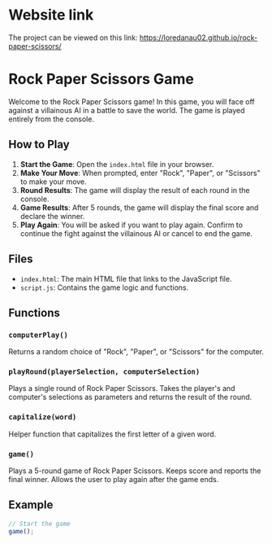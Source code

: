 # Website link

The project can be viewed on this link: https://loredanau02.github.io/rock-paper-scissors/

# Rock Paper Scissors Game

Welcome to the Rock Paper Scissors game! In this game, you will face off against a villainous AI in a battle to save the world. The game is played entirely from the console.

## How to Play

1. **Start the Game**: Open the `index.html` file in your browser.
2. **Make Your Move**: When prompted, enter "Rock", "Paper", or "Scissors" to make your move.
3. **Round Results**: The game will display the result of each round in the console.
4. **Game Results**: After 5 rounds, the game will display the final score and declare the winner.
5. **Play Again**: You will be asked if you want to play again. Confirm to continue the fight against the villainous AI or cancel to end the game.

## Files

- `index.html`: The main HTML file that links to the JavaScript file.
- `script.js`: Contains the game logic and functions.

## Functions

### `computerPlay()`

Returns a random choice of "Rock", "Paper", or "Scissors" for the computer.

### `playRound(playerSelection, computerSelection)`

Plays a single round of Rock Paper Scissors. Takes the player's and computer's selections as parameters and returns the result of the round.

### `capitalize(word)`

Helper function that capitalizes the first letter of a given word.

### `game()`

Plays a 5-round game of Rock Paper Scissors. Keeps score and reports the final winner. Allows the user to play again after the game ends.

## Example

```javascript
// Start the game
game();